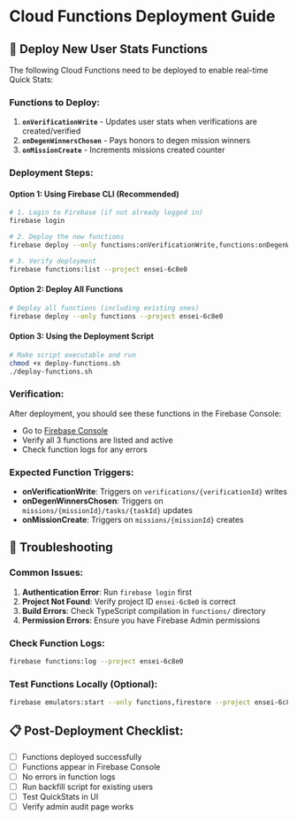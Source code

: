# Cloud Functions Deployment Guide

## 🚀 Deploy New User Stats Functions

The following Cloud Functions need to be deployed to enable real-time Quick Stats:

### Functions to Deploy:
1. **`onVerificationWrite`** - Updates user stats when verifications are created/verified
2. **`onDegenWinnersChosen`** - Pays honors to degen mission winners
3. **`onMissionCreate`** - Increments missions created counter

### Deployment Steps:

#### Option 1: Using Firebase CLI (Recommended)
```bash
# 1. Login to Firebase (if not already logged in)
firebase login

# 2. Deploy the new functions
firebase deploy --only functions:onVerificationWrite,functions:onDegenWinnersChosen,functions:onMissionCreate --project ensei-6c8e0

# 3. Verify deployment
firebase functions:list --project ensei-6c8e0
```

#### Option 2: Deploy All Functions
```bash
# Deploy all functions (including existing ones)
firebase deploy --only functions --project ensei-6c8e0
```

#### Option 3: Using the Deployment Script
```bash
# Make script executable and run
chmod +x deploy-functions.sh
./deploy-functions.sh
```

### Verification:
After deployment, you should see these functions in the Firebase Console:
- Go to [Firebase Console](https://console.firebase.google.com/project/ensei-6c8e0/functions)
- Verify all 3 functions are listed and active
- Check function logs for any errors

### Expected Function Triggers:
- **onVerificationWrite**: Triggers on `verifications/{verificationId}` writes
- **onDegenWinnersChosen**: Triggers on `missions/{missionId}/tasks/{taskId}` updates
- **onMissionCreate**: Triggers on `missions/{missionId}` creates

## 🔧 Troubleshooting

### Common Issues:
1. **Authentication Error**: Run `firebase login` first
2. **Project Not Found**: Verify project ID `ensei-6c8e0` is correct
3. **Build Errors**: Check TypeScript compilation in `functions/` directory
4. **Permission Errors**: Ensure you have Firebase Admin permissions

### Check Function Logs:
```bash
firebase functions:log --project ensei-6c8e0
```

### Test Functions Locally (Optional):
```bash
firebase emulators:start --only functions,firestore --project ensei-6c8e0
```

## 📋 Post-Deployment Checklist:
- [ ] Functions deployed successfully
- [ ] Functions appear in Firebase Console
- [ ] No errors in function logs
- [ ] Run backfill script for existing users
- [ ] Test QuickStats in UI
- [ ] Verify admin audit page works
